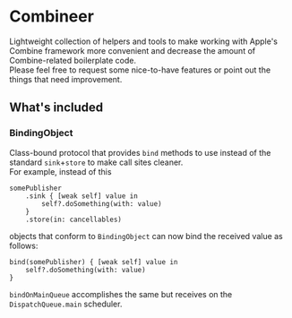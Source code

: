 # Combineer
Lightweight collection of helpers and tools to make working with Apple's Combine framework more convenient and decrease the amount of Combine-related boilerplate code.  
Please feel free to request some nice-to-have features or point out the things that need improvement.
## What's included
### BindingObject
Class-bound protocol that provides `bind` methods to use instead of the standard `sink`+`store` to make call sites cleaner.  
For example, instead of this
```swift5
somePublisher
    .sink { [weak self] value in
        self?.doSomething(with: value)
    }
    .store(in: cancellables)
```
objects that conform to `BindingObject` can now bind the received value as follows:
```swift5
bind(somePublisher) { [weak self] value in
    self?.doSomething(with: value)
}
```
`bindOnMainQueue` accomplishes the same but receives on the `DispatchQueue.main` scheduler.
